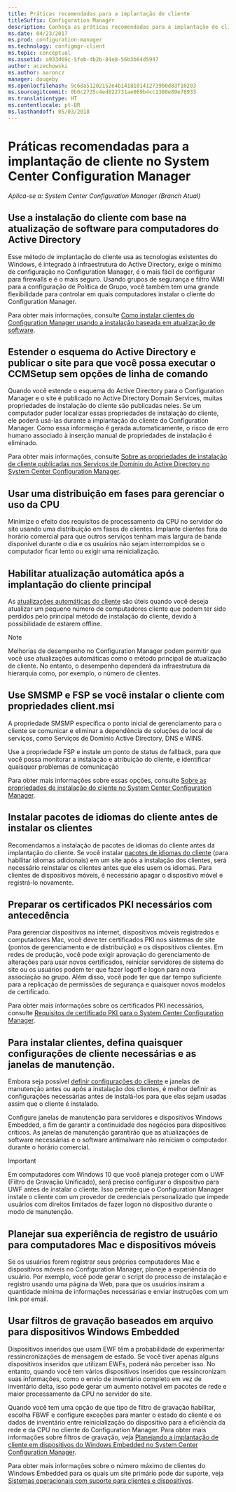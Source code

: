 ```yaml
---
title: Práticas recomendadas para a implantação de cliente
titleSuffix: Configuration Manager
description: Conheça as práticas recomendadas para a implantação de cliente no System Center Configuration Manager.
ms.date: 04/23/2017
ms.prod: configuration-manager
ms.technology: configmgr-client
ms.topic: conceptual
ms.assetid: a933d69c-5feb-4b2b-84e8-56b3b64d5947
author: aczechowski
ms.author: aaroncz
manager: dougeby
ms.openlocfilehash: 9c68a51202152e4b1418101412739b0d83f10203
ms.sourcegitcommit: 0b0c2735c4ed822731ae069b4cc1380e89e78933
ms.translationtype: HT
ms.contentlocale: pt-BR
ms.lasthandoff: 05/03/2018
---
```

# <a name="best-practices-for-client-deployment-in-system-center-configuration-manager"></a>Práticas recomendadas para a implantação de cliente no System Center Configuration Manager

*Aplica-se a: System Center Configuration Manager (Branch Atual)*


## <a name="use-software-update-based-client-installation-for-active-directory-computers"></a>Use a instalação do cliente com base na atualização de software para computadores do Active Directory  
 Esse método de implantação do cliente usa as tecnologias existentes do Windows, é integrado à infraestrutura do Active Directory, exige o mínimo de configuração no Configuration Manager, é o mais fácil de configurar para firewalls e é o mais seguro. Usando grupos de segurança e filtro WMI para a configuração de Política de Grupo, você também tem uma grande flexibilidade para controlar em quais computadores instalar o cliente do Configuration Manager.  

 Para obter mais informações, consulte [Como instalar clientes do Configuration Manager usando a instalação baseada em atualização de software](../../../../core/clients/deploy/deploy-clients-to-windows-computers.md#BKMK_ClientSUP).  

## <a name="extend-the-active-directory-schema-and-publish-the-site-so-that-you-can-run-ccmsetup-without-command-line-options"></a>Estender o esquema do Active Directory e publicar o site para que você possa executar o CCMSetup sem opções de linha de comando  
 Quando você estende o esquema do Active Directory para o Configuration Manager e o site é publicado no Active Directory Domain Services, muitas propriedades de instalação do cliente são publicadas neles. Se um computador puder localizar essas propriedades de instalação do cliente, ele poderá usá-las durante a implantação do cliente do Configuration Manager. Como essa informação é gerada automaticamente, o risco de erro humano associado à inserção manual de propriedades de instalação é eliminado.  

 Para obter mais informações, consulte [Sobre as propriedades de instalação de cliente publicadas nos Serviços de Domínio do Active Directory no System Center Configuration Manager](../../../../core/clients/deploy/about-client-installation-properties-published-to-active-directory-domain-services.md).  

## <a name="use-a-phased-rollout-to-manage-cpu-usage"></a>Usar uma distribuição em fases para gerenciar o uso da CPU  
 Minimize o efeito dos requisitos de processamento da CPU no servidor do site usando uma distribuição em fases de clientes. Implante clientes fora do horário comercial para que outros serviços tenham mais largura de banda disponível durante o dia e os usuários não sejam interrompidos se o computador ficar lento ou exigir uma reinicialização.  

## <a name="enable-automatic-upgrade-after-your-main-client-deployment-has-finished"></a>Habilitar atualização automática após a implantação do cliente principal  
 As [atualizações automáticas do cliente](../../../../core/clients/manage/upgrade/upgrade-clients-for-windows-computers.md) são úteis quando você deseja atualizar um pequeno número de computadores cliente que podem ter sido perdidos pelo principal método de instalação do cliente, devido à possibilidade de estarem offline. 

> [!NOTE]  
>  Melhorias de desempenho no Configuration Manager podem permitir que você use atualizações automáticas como o método principal de atualização de cliente. No entanto, o desempenho dependerá da infraestrutura da hierarquia como, por exemplo, o número de clientes.  


## <a name="use-smsmp-and-fsp-if-you-install-the-client-with-clientmsi-properties"></a>Use SMSMP e FSP se você instalar o cliente com propriedades client.msi  
 A propriedade SMSMP especifica o ponto inicial de gerenciamento para o cliente se comunicar e eliminar a dependência de soluções de local de serviços, como Serviços de Domínio Active Directory, DNS e WINS.  

 Use a propriedade FSP e instale um ponto de status de fallback, para que você possa monitorar a instalação e atribuição do cliente, e identificar quaisquer problemas de comunicação  

 Para obter mais informações sobre essas opções, consulte [Sobre as propriedades de instalação do cliente no System Center Configuration Manager](../../../../core/clients/deploy/about-client-installation-properties.md).  

## <a name="install-client-language-packs-before-you-install-the-clients"></a>Instalar pacotes de idiomas do cliente antes de instalar os clientes  
Recomendamos a instalação de pacotes de idiomas do cliente antes da implantação do cliente. Se você instalar [pacotes de idiomas do cliente](../../../../core/servers/deploy/install/language-packs.md) (para habilitar idiomas adicionais) em um site após a instalação dos clientes, será necessário reinstalar os clientes antes que eles usem os idiomas. Para clientes de dispositivos móveis, é necessário apagar o dispositivo móvel e registrá-lo novamente.  

## <a name="prepare-required-pki-certificates-in-advance"></a>Preparar os certificados PKI necessários com antecedência  
 Para gerenciar dispositivos na internet, dispositivos móveis registrados e computadores Mac, você deve ter certificados PKI nos sistemas de site (pontos de gerenciamento e de distribuição) e os dispositivos clientes. Em redes de produção, você pode exigir aprovação do gerenciamento de alterações para usar novos certificados, reiniciar servidores de sistema do site ou os usuários podem ter que fazer logoff e logon para nova associação ao grupo. Além disso, você pode ter que dar tempo suficiente para a replicação de permissões de segurança e quaisquer novos modelos de certificado.  

 Para obter mais informações sobre os certificados PKI necessários, consulte [Requisitos de certificado PKI para o System Center Configuration Manager](../../../../core/plan-design/network/pki-certificate-requirements.md).  

## <a name="before-you-install-clients-configure-any-required-client-settings-and-maintenance-windows"></a>Para instalar clientes, defina quaisquer configurações de cliente necessárias e as janelas de manutenção.  
 Embora seja possível [definir configurações do cliente](../../../../core/clients/deploy/configure-client-settings.md) e janelas de manutenção antes ou após a instalação dos clientes, é melhor definir as configurações necessárias antes de instalá-los para que elas sejam usadas assim que o cliente é instalado. 

 Configure janelas de manutenção para servidores e dispositivos Windows Embedded, a fim de garantir a continuidade dos negócios para dispositivos críticos. As janelas de manutenção garantirão que as atualizações de software necessárias e o software antimalware não reiniciam o computador durante o horário comercial.  

> [!IMPORTANT]  
>  Em computadores com Windows 10 que você planeja proteger com o UWF (Filtro de Gravação Unificado), será preciso configurar o dispositivo para UWF antes de instalar o cliente. Isso permite que o Configuration Manager instale o cliente com um provedor de credenciais personalizado que impede usuários com direitos limitados de fazer logon no dispositivo durante o modo de manutenção.  

## <a name="plan-your-user-enrollment-experience-for-mac-computers-and-mobile-devices"></a>Planejar sua experiência de registro de usuário para computadores Mac e dispositivos móveis   
 Se os usuários forem registrar seus próprios computadores Mac e dispositivos móveis no Configuration Manager, planeje a experiência do usuário. Por exemplo, você pode gerar o script do processo de instalação e registro usando uma página da Web, para que os usuários insiram a quantidade mínima de informações necessárias e enviar instruções com um link por email.  

## <a name="use-file-based-write-filters-for-windows-embedded-devices"></a>Usar filtros de gravação baseados em arquivo para dispositivos Windows Embedded 
 Dispositivos inseridos que usam EWF têm a probabilidade de experimentar ressincronizações de mensagem de estado. Se você tiver apenas alguns dispositivos inseridos que utilizam EWFs, poderá não perceber isso. No entanto, quando você tem vários dispositivos inseridos que ressincronizam suas informações, como o envio de inventário completo em vez de inventário delta, isso pode gerar um aumento notável em pacotes de rede e maior processamento da CPU no servidor do site.  

 Quando você tem uma opção de que tipo de filtro de gravação habilitar, escolha FBWF e configure exceções para manter o estado do cliente e os dados de inventário entre reinicialização do dispositivo para a eficiência da rede e da CPU no cliente do Configuration Manager. Para obter mais informações sobre filtros de gravação, veja   [Planejando a implantação de cliente em dispositivos do Windows Embedded no System Center Configuration Manager](../../../../core/clients/deploy/plan/planning-for-client-deployment-to-windows-embedded-devices.md).  

 Para obter mais informações sobre o número máximo de clientes do Windows Embedded para os quais um site primário pode dar suporte, veja [Sistemas operacionais com suporte para clientes e dispositivos](../../../../core/plan-design/configs/supported-operating-systems-for-clients-and-devices.md).  
